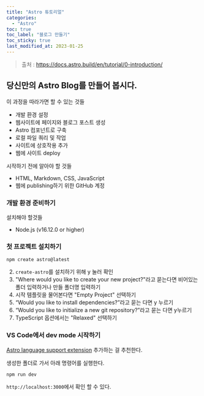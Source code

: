 ```yaml
---
title: "Astro 튜토리얼"
categories:
  - "Astro"
toc: true
toc_label: "블로그 만들기"
toc_sticky: true
last_modified_at: 2023-01-25
---
```


> 출처 : https://docs.astro.build/en/tutorial/0-introduction/

## 당신만의 Astro Blog를 만들어 봅시다.

이 과정을 따라가면 할 수 있는 것들

- 개발 환경 설정
- 웹사이트에 페이지와 블로그 포스트 생성
- Astro 컴포넌트로 구축
- 로컬 파일 쿼리 및 작업
- 사이트에 상호작용 추가
- 웹에 사이트 deploy

시작하기 전에 알아야 할 것들

- HTML, Markdown, CSS, JavaScript
- 웹에 publishing하기 위한 GitHub 계정

### 개발 환경 준비하기

설치해야 할것들

- Node.js (v16.12.0 or higher)

### 첫 프로젝트 설치하기

```shell
npm create astro@latest
```

2. `create-astro`를 설치하기 위해 y 눌러 확인
3. "Where would you like to create your new project?"라고 묻는다면 비어있는 폴더 입력하거나 만들 폴더명 입력하기
4. 시작 템플릿을 물어본다면 "Empty Project" 선택하기
5. “Would you like to install dependencies?”라고 묻는 다면 y 누르기
6. “Would you like to initialize a new git repository?”라고 묻는 다면 y누르기
7. TypeScript 옵션에서는 "Relaxed" 선택하기

### VS Code에서 dev mode 시작하기

[Astro language support extension](https://marketplace.visualstudio.com/items?itemName=astro-build.astro-vscode) 추가하는 걸 추천한다.

생성한 폴더로 가서 아래 명령어를 실행한다.

```shell
npm run dev
```

`http://localhost:3000`에서 확인 할 수 있다.
